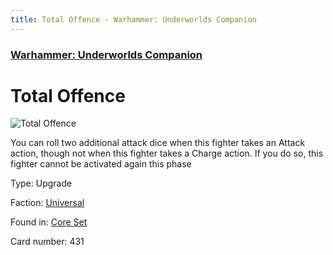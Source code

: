 ```yaml
---
title: Total Offence - Warhammer: Underworlds Companion
---
```


### [Warhammer: Underworlds Companion](https://guidokessels.github.io/wh-underworlds)

  

# Total Offence

![Total Offence](https://warhammerunderworlds.com/wp-content/uploads/sites/6/2017/12/431_ENG-Total-Offence.png)

You can roll two additional attack dice when this fighter takes an Attack action, though not when this fighter takes a Charge action. If you do so, this fighter cannot be activated again this phase

Type: Upgrade

Faction: [Universal](https://guidokessels.github.io/wh-underworlds/factions/universal)

Found in: [Core Set](https://guidokessels.github.io/wh-underworlds/locations/core-set)

Card number: 431
